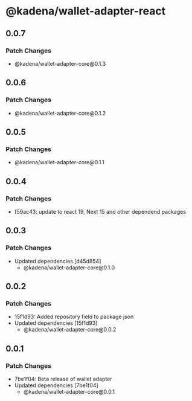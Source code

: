# @kadena/wallet-adapter-react

## 0.0.7

### Patch Changes

- @kadena/wallet-adapter-core\@0.1.3

## 0.0.6

### Patch Changes

- @kadena/wallet-adapter-core\@0.1.2

## 0.0.5

### Patch Changes

- @kadena/wallet-adapter-core\@0.1.1

## 0.0.4

### Patch Changes

- f59ac43: update to react 19, Next 15 and other dependend packages

## 0.0.3

### Patch Changes

- Updated dependencies \[d45d854]
  - @kadena/wallet-adapter-core\@0.1.0

## 0.0.2

### Patch Changes

- 15f1d93: Added repository field to package json
- Updated dependencies \[15f1d93]
  - @kadena/wallet-adapter-core\@0.0.2

## 0.0.1

### Patch Changes

- 7be1f04: Beta release of wallet adapter
- Updated dependencies \[7be1f04]
  - @kadena/wallet-adapter-core\@0.0.1
